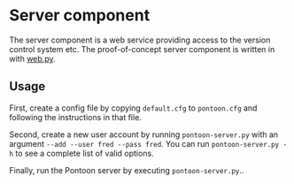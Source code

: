 Server component
================

The server component is a web service providing access to the version control system etc. The proof-of-concept server component is written in with [web.py][].

[web.py]:   http://webpy.org/

Usage
-----
First, create a config file by copying `default.cfg` to `pontoon.cfg` and following the instructions in that file.

Second, create a new user account by running `pontoon-server.py` with an argument `--add --user fred --pass fred`. You can run `pontoon-server.py -h` to see a complete list of valid options.

Finally, run the Pontoon server by executing `pontoon-server.py`..

